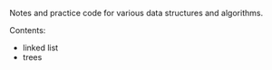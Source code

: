 Notes and practice code for various data structures and algorithms.

Contents:
- linked list
- trees
